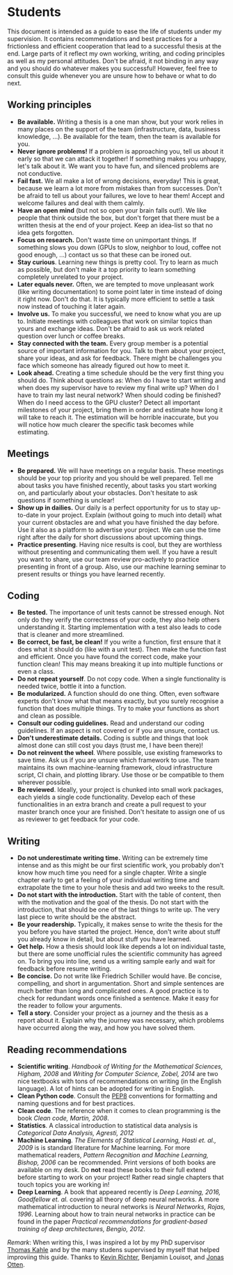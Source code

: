 # Students

This document is intended as a guide to ease the life of students
under my supervision. It contains recommendations and best practices
for a frictionless and efficient cooperation that lead to a
successful thesis at the end. Large parts of it reflect my own
working, writing, and coding principles as well as my personal
attitudes. Don't be afraid, it not binding in any way and you should
do whatever makes you successful! However, feel free to consult this
guide whenever you are unsure how to behave or what to do next. 

## Working principles

* **Be available.** Writing a thesis is a one man show, but your work
  relies in many places on the support of the team (infrastructure,
  data, business knowledge, ...). Be available for the team, then the
  team is available for you.
* **Never ignore problems!** If a problem is approaching you, tell us
  about it early so that we can attack it together! If something
  makes you unhappy, let's talk about it. We want you to have fun,
  and silenced problems are not conductive.
* **Fail fast.** We all make a lot of wrong decisions,
  everyday! This is great, because we learn a lot more from mistakes
  than from successes. Don't be afraid to tell us about your failures,
  we love to hear them! Accept and welcome failures and deal with them
  calmly.
* **Have an open mind** (but not so open your brain falls out!).
  We like people that think outside the box, but don't forget that
  there must be a written thesis at the end of your project. Keep an
  idea-list so that no idea gets forgotten.
* **Focus on research.** Don't waste time on unimportant things. If
  something slows you down (GPUs to slow, neighbor to loud,
  coffee not good enough, ...) contact us so that these can be
  ironed out. 
* **Stay curious**. Learning new things is pretty
  cool. Try to learn as much as possible, but don't make it a top
  priority to learn something completely unrelated to your project.
* **Later equals never.** Often, we are tempted to move unpleasant work
  (like writing documentation) to some point later in time instead of
  doing it right now. Don't do that. It is typically more efficient to
  settle a task now instead of touching it later again.
* **Involve us.** To make you successful, we need to know what
  you are up to. Initiate meetings with colleagues that work on
  similar topics than yours and exchange ideas. Don't be afraid to ask
  us work related question over lunch or coffee breaks. 
* **Stay connected with the team.** Every group member is a potential 
  source of important information for you. Talk to them about your
  project, share your ideas, and ask for feedback. There might be
  challenges you face which someone has already figured out how to
  meet it. 
* **Look ahead.** Creating a time schedule should be
  the very first thing you should do. Think about questions as:
  When do I have to start writing and when does my supervisor have to
  review my final write up? When do I have to train my last neural
  network? When should coding be finished? When do I need access to
  the GPU cluster? Detect all important milestones of your project,
  bring them in order and estimate how long it will take to reach it.
  The estimation will be horrible inaccurate, but you will notice how
  much clearer the specific task becomes while estimating.

## Meetings

* **Be prepared.** We will have meetings on a regular basis. These
  meetings should be your top priority and you should be well prepared.
  Tell me about tasks you have finished recently, about tasks you 
  start working on, and particularly about your obstacles. Don't
  hesitate to ask questions if something is unclear! 
* **Show up in dailies.** Our daily is a perfect opportunity
  for us to stay up-to-date in your project. Explain (without going to
  much into detail) what your current obstacles are and what you have
  finished the day before. Use it also as a platform to advertise your
  project. We can use the time right after the daily for short
  discussions about upcoming things.
* **Practice presenting**. Having nice results is cool, but they are
  worthless without presenting and communicating them well. If you
  have a result you want to share, use our team review pro-actively to
  practice presenting in front of a group. Also, use our machine
  learning seminar to present results or things you have learned
  recently.

## Coding

* **Be tested.** The importance of unit tests cannot be stressed
  enough. Not only do they verify the correctness of your code,
  they also help others understanding it. Starting implementation with
  a test also leads to code that is cleaner and more streamlined.
* **Be correct, be fast, be clean!** If you write a function,
  first ensure that it does what it should do (like with a unit
  test). Then make the function fast and efficient. Once you have
  found the correct code, make your function clean! This may means
  breaking it up into multiple functions or even a class.
* **Do not repeat yourself**. Do not copy code. When a single
  functionality is needed twice, bottle it into a function.
* **Be modularized.** A function should do one thing. Often, even
  software experts don't know what that means exactly, but you
  surely recognise a function that does multiple things. Try to make
  your functions as short and clean as possible.
* **Consult our coding guidelines.** Read and understand our coding
  guidelines. If an aspect is not covered or if you are unsure,
  contact us.
* **Don't underestimate details.** Coding is subtle and things that look
  almost done can still cost you days (trust me, I have been there)!
* **Do not reinvent the wheel**. Where possible, use existing
  frameworks to save time. Ask us if you are unsure which framework to
  use. The team maintains its own machine-learning framework, cloud
  infrastructure script, CI chain, and plotting library. Use those or be
  compatible to them wherever possible.
* **Be reviewed**. Ideally, your project is chunked into small work
  packages, each yields a single code functionality. Develop each of
  these functionalities in an extra branch and create a pull request
  to your master branch once your are finished. Don't hesitate to
  assign one of us as reviewer to get feedback for your code.

## Writing

* **Do not underestimate writing time.** Writing can be extremely time
  intense and as this might be our first scientific work, you
  probably don't know how much time you need for a single chapter.
  Write a single chapter early to get a feeling of your individual
  writing time and extrapolate the time to your hole thesis and add
  two weeks to the result.
* **Do not start with the introduction.** Start with the table of
  content, then with the motivation and the goal of the thesis. Do not
  start with the introduction, that should be one of the last things
  to write up. The very last piece to write should be the abstract.
* **Be your readership.** Typically, it makes sense to write
  the thesis for the you before you have started the project. Hence,
  don't write about stuff you already know in detail, but about
  stuff you have learned.
* **Get help.** How a thesis should look like depends a lot on
  individual taste, but there are some unofficial rules the scientific
  community has agreed on. To bring you into line, send us a writing
  sample early and wait for feedback before resume writing.
* **Be concise.** Do not write like Friedrich Schiller
  would have. Be concise, compelling, and short in argumentation.
  Short and simple sentences are much better than long and
  complicated ones. A good practice is to check for redundant words
  once finished a sentence. Make it easy for the reader to follow
  your arguments.
* **Tell a story**. Consider your project as a journey and the thesis as
  a report about it. Explain why the journey was necessary, which
  problems have occurred along the way, and how you have solved them. 


## Reading recommendations

* **Scientific writing**. *Handbook of Writing for the Mathematical Sciences, Higham, 2008* and
  *Writing for Computer Science, Zobel, 2014* are two nice textbooks
  with tons of recommendations on writing (in the English language). A
  lot of hints can be adopted for writing in English. 
* **Clean Python code**. Consult the
  [PEP8](https://www.python.org/dev/peps/pep-0008/) conventions for
  formatting and naming questions and for best practices.
* **Clean code**. The reference when it comes to clean programming is
  the book *Clean code, Martin, 2008*. 
* **Statistics**. A classical introduction to statistical data
  analysis is *Categorical Data Analysis, Agresti, 2012*
* **Machine Learning**. *The Elements of Statistical Learning, Hasti et. al., 2009* is
  is standard literature for Machine learning. For more mathematical
  readers, *Pattern Recognition and Machine Learning, Bishop, 2006*
  can be recommended. Print versions of both books are available on my
  desk. Do **not** read these books to their full extend before
  starting to work on your project! Rather read single chapters that
  touch topics you are working in!
* **Deep Learning**. A book that appeared recently is *Deep Learning,
  2016, Goodfellow et. al.* covering all theory of deep neural
  networks. A more mathematical introduction to neural networks is *Neural Networks,
  Rojas, 1996*. Learning about how to train neural networks in
  practice can be found in the paper *Practical recommendations for
  gradient-based training of deep architectures, Bengio, 2012*.



*Remark*: When writing this, I was inspired a lot by my PhD supervisor
[Thomas Kahle](http://www.thomas-kahle.de) and by the many studens
supervised by myself that helped improviing this guide. Thanks to [Kevin
Richter](https://github.com/kevinric), Benjamin Louisot, and [Jonas
Otten](https://github.com/sauercrowd).
